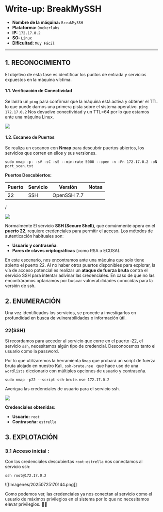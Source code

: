 # Write-up: BreakMySSH

- **Nombre de la máquina:** `BreakMySSH` 
- **Plataforma:** `Dockerlabs` 
- **IP:** `172.17.0.2` 
- **SO:** `Linux` 
- **Dificultad:** `Muy Fácil`

-----------------------

## 1. RECONOCIMIENTO

El objetivo de esta fase es identificar los puntos de entrada y servicios expuestos en la máquina víctima.

#### 1.1. Verificación de Conectividad

Se lanza un `ping` para confirmar que la máquina está activa y obtener el TTL lo que puede darnos una primera pista sobre el sistema operativo.
	`ping 172.17.0.2`
Nos devuelve conectividad y un TTL=64 por lo que estamos ante una máquina Linux.

![](Imagenes/20250725164605.png)

#### 1.2. Escaneo de Puertos

Se realiza un escaneo con **Nmap** para descubrir puertos abiertos, los servicios que corren en ellos y sus versiones.

```
sudo nmap -p- -sV -sC -sS --min-rate 5000 --open -n -Pn 172.17.0.2 -oN port_scan.txt
```

**Puertos Descubiertos:**

| Puerto | Servicio | Versión     | Notas |
| ------ | -------- | ----------- | ----- |
| 22     | SSH      | OpenSSH 7.7 |       |

/

![](Imagenes/20250725164808.png)

Normalmente El servicio **SSH (Secure Shell)**, que comúnmente opera en el **puerto 22**, requiere credenciales para permitir el acceso. Los métodos de autenticación habituales son:

- **Usuario y contraseña**.
- **Pares de claves criptográficas** (como RSA o ECDSA).

En este escenario, nos encontramos ante una máquina que solo tiene abierto el puerto 22. Al no haber otros puertos disponibles para explorar, la  vía de acceso potencial es realizar un **ataque de fuerza bruta** contra el servicio SSH para intentar adivinar las credenciales. En caso de que no las encontráramos optaríamos por buscar vulnerabilidades conocidas para la versión de ssh.

## 2. ENUMERACIÓN

Una vez identificados los servicios, se procede a investigarlos en profundidad en busca de vulnerabilidades o información útil.

### 22(SSH)

Si recordamos para acceder al servicio que corre en el puerto :22, el servicio `ssh`, necesitamos algún tipo de credencial. Desconocemos tanto el usuario como la password. 

Por lo que utilizaremos  la herramienta `Nmap` que probará un script de fuerza bruta alojado en nuestro Kali, `ssh-brute.nse ` que hace uso de una `wordlists` diccionario con múltiples opciones de usuario y contraseña. 

`sudo nmap -p22 --script ssh-brute.nse 172.17.0.2`  

Averigua las credenciales de usuario para el servicio ssh.

![](Imagenes/20250725165947.png)

**Credenciales obtenidas:**
- **Usuario:** `root`
- **Contraseña:** `estrella`


## 3. EXPLOTACIÓN

### 3.1 Acceso inicial :

Con las credenciales descubiertas `root:estrella`  nos conectamos al servicio ssh:

	ssh root@172.17.0.2

![[Imagenes/20250725170144.png]]

Como podemos ver, las credenciales ya nos conectan al servicio como el usuario de máximos privilegios en el sistema por lo que no necesitamos elevar privilegios. 
🚀🚀

